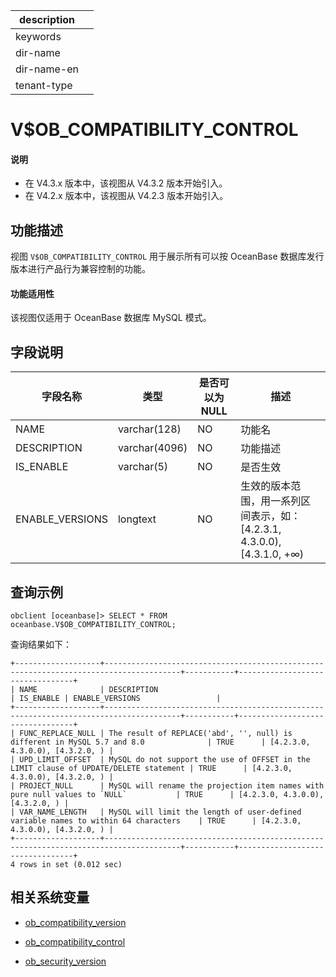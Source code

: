 |description||
|---|---|
|keywords||
|dir-name||
|dir-name-en||
|tenant-type||

# V$OB_COMPATIBILITY_CONTROL

<main id="notice" type='explain'>
  <h4>说明</h4>
  <ul><li>在 V4.3.x 版本中，该视图从 V4.3.2 版本开始引入。</li><li>在 V4.2.x 版本中，该视图从 V4.2.3 版本开始引入。</li></ul>
</main>

## 功能描述

视图 `V$OB_COMPATIBILITY_CONTROL` 用于展示所有可以按 OceanBase 数据库发行版本进行产品行为兼容控制的功能。

<main id="notice">
  <h4>功能适用性</h4>
  <p>该视图仅适用于 OceanBase 数据库 MySQL 模式。</p>
</main>

## 字段说明

| **字段名称** | **类型** | **是否可以为 NULL** | **描述** |
| ------------ | -------- | ------------------- | -------- |
| NAME         | varchar(128)   | NO | 功能名 |
| DESCRIPTION  | varchar(4096)  | NO | 功能描述 |
| IS_ENABLE    | varchar(5)     | NO | 是否生效 |
| ENABLE_VERSIONS | longtext | NO | 生效的版本范围，用一系列区间表示，如：[4.2.3.1, 4.3.0.0), [4.3.1.0, +∞) |

## 查询示例

```shell
obclient [oceanbase]> SELECT * FROM oceanbase.V$OB_COMPATIBILITY_CONTROL;
```

查询结果如下：

```shell
+-------------------+---------------------------------------------------------------------------------------+-----------+---------------------------------+
| NAME              | DESCRIPTION                                                                           | IS_ENABLE | ENABLE_VERSIONS                 |
+-------------------+---------------------------------------------------------------------------------------+-----------+---------------------------------+
| FUNC_REPLACE_NULL | The result of REPLACE('abd', '', null) is different in MySQL 5.7 and 8.0              | TRUE      | [4.2.3.0, 4.3.0.0), [4.3.2.0, ) |
| UPD_LIMIT_OFFSET  | MySQL do not support the use of OFFSET in the LIMIT clause of UPDATE/DELETE statement | TRUE      | [4.2.3.0, 4.3.0.0), [4.3.2.0, ) |
| PROJECT_NULL      | MySQL will rename the projection item names with pure null values to `NULL`           | TRUE      | [4.2.3.0, 4.3.0.0), [4.3.2.0, ) |
| VAR_NAME_LENGTH   | MySQL will limit the length of user-defined variable names to within 64 characters    | TRUE      | [4.2.3.0, 4.3.0.0), [4.3.2.0, ) |
+-------------------+---------------------------------------------------------------------------------------+-----------+---------------------------------+
4 rows in set (0.012 sec)
```

## 相关系统变量

* [ob_compatibility_version](../../../800.configuration-items-and-system-variables/200.system-variable/300.global-system-variable/17700.ob_compatibility_version-global.md)

* [ob_compatibility_control](../../../800.configuration-items-and-system-variables/200.system-variable/300.global-system-variable/17600.ob_compatibility_control-global.md)

* [ob_security_version](../../../800.configuration-items-and-system-variables/200.system-variable/300.global-system-variable/17800.ob_security_version-global.md)
